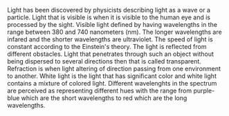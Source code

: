 Light has been discovered by physicists describing light as a wave or a particle. Light that is visible is when it is visible to the human eye and is processed by the sight. Visible light defined by having wavelengths in the range between 380 and 740 nanometers (nm). The longer wavelengths are infared and the shorter wavelengths are ultraviolet. The speed of light is constant according to the Einstein's theory.
The light is reflected from different obstacles. Light that penetrates through such an object without being dispersed to several directions then that is called transparent. Refraction is when light altering of direction passing from one environment to another. White light is the light that has significant color and white light contains a mixture of colored light. Different wavelenghts in the spectrum are perceived as representing different hues with the range from purple-blue which are the short wavelengths to red which are the long wavelengths.
